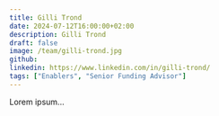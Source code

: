 ```yaml
---
title: Gilli Trond
date: 2024-07-12T16:00:00+02:00
description: Gilli Trond
draft: false
image: /team/gilli-trond.jpg
github:
linkedin: https://www.linkedin.com/in/gilli-trond/
tags: ["Enablers", "Senior Funding Advisor"]
---
```


Lorem ipsum...
